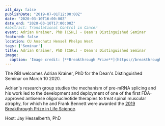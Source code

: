 ```yaml
---
all_day: false
publishDate: "2019-07-01T12:00:00Z"
date: "2020-03-10T16:00:00Z"
date_end: "2020-03-10T17:00:00Z"
#abstract: Translational Control in Cancer
event: Adrian Krainer, PhD (CSHL) - Dean's Distinguished Seminar
featured: false
location: CU Anschutz Hensel Phelps West 
tags: ['Seminar']
title: Adrian Krainer, PhD (CSHL) - Dean's Distinguished Seminar
image:
  caption: 'Image credit: [**Breakthrough Prize**](https://breakthroughprize.org/Laureates/2/L3845)'
---
```


The RBI welcomes Adrian Krainer, PhD for the Dean's Distinguished Seminar 
on March 10 2020.

Adrian's research group studies the mechanism of pre-mRNA splicing and his
work led to the development and deployment of one of the first FDA-approved
antisense oligonucleotide therapies to treat spinal muscular atrophy, for which
he and Frank Bennett were awarded the [2019 Breakthrough Prize in Life
Science](https://breakthroughprize.org/Laureates/2/L3845).

Host: Jay Hesselberth, PhD

